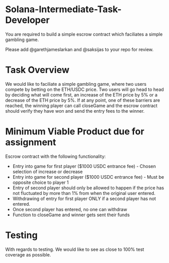 # Solana-Intermediate-Task-Developer

You are required to build a simple escrow contract which faciliates a simple gambling game.

Please add @garethjameslarkan and @saksijas to your repo for review.

# Task Overview

We would like to faciliate a simple gambling game, where two users compete by betting on the ETH/USDC price. Two users will go head to head by deciding what will come first, an increase of the ETH price by 5% or a decrease of the ETH price by 5%. If at any point, one of these barriers are reached, the winning player can call closeGame and the escrow contract should verify they have won and send the entry fees to the winner.

# Minimum Viable Product due for assignment

Escrow contract with the following functionality: 
  - Entry into game for first player ($1000 USDC entrance fee) - Chosen selection of increase or decrease
  - Entry into game for second player ($1000 USDC entrance fee) - Must be opposite choice to player 1
  - Entry of second player should only be allowed to happen if the price has not fluctuated by more than 1% from when the original user entered.
  - Withdrawing of entry for first player ONLY if a second player has not entered.
  - Once second player has entered, no one can withdraw
  - Function to closeGame and winner gets sent their funds

# Testing

With regards to testing. We would like to see as close to 100% test coverage as possible. 
